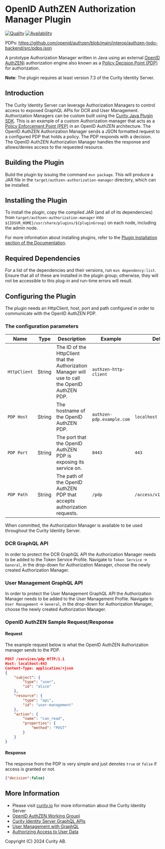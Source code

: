 # OpenID AuthZEN Authorization Manager Plugin

[![Quality](https://img.shields.io/badge/quality-demo-red)](https://curity.io/resources/code-examples/status/)
[![Availability](https://img.shields.io/badge/availability-source-blue)](https://curity.io/resources/code-examples/status/)


PDPs: https://github.com/openid/authzen/blob/main/interop/authzen-todo-backend/src/pdps.json



A prototype Authorization Manager written in Java using an external [OpenID AuthZEN)](https://openid.github.io/authzen/) authorization engine also known as a [Policy Decision Point (PDP)](https://curity.io/resources/learn/entitlement-management-system/#the-policy-decision-point) for authorization.

**Note**: The plugin requires at least version 7.3 of the Curity Identity Server.

## Introduction

The Curity Identity Server can leverage Authorization Managers to control access to exposed GraphQL APIs for DCR and User Management. Authorization Managers can be custom built using the [Curity Java Plugin SDK](https://curity.io/docs/idsvr-java-plugin-sdk/latest/). This is an example of a custom Authorization manager that acts as a [Policy Enforcement Point (PEP)](https://curity.io/resources/learn/entitlement-management-system/#the-policy-enforcement-point) in an OpenID AuthZEN architecture. The OpenID AuthZEN Authorization Manager sends a JSON formatted request to a configured PDP that holds a policy. The PDP responds with a decision. The OpenID AuthZEN Authorization Manager handles the response and allows/denies access to the requested resource.

## Building the Plugin

Build the plugin by issuing the command `mvn package`. This will produce a JAR file in the `target/authzen-authorization-manager` directory, which can be installed.

## Installing the Plugin

To install the plugin, copy the compiled JAR (and all of its dependencies) from `target/authzen-authorization-manager` into `${IDSVR_HOME}/usr/share/plugins/${pluginGroup}` on each node, including the admin node.

For more information about installing plugins, refer to the [Plugin Installation section of the Documentation](https://curity.io/docs/idsvr/latest/developer-guide/plugins/index.html#plugin-installation).

## Required Dependencies

For a list of the dependencies and their versions, run `mvn dependency:list`. Ensure that all of these are installed in the plugin group; otherwise, they will not be accessible to this plug-in and run-time errors will result.

## Configuring the Plugin

The plugin needs an HttpClient, host, port and path configured in order to communicate with the OpenID AuthZEN PDP.

### The configuration parameters
| Name | Type | Description | Example | Default |
|------|------|-------------|---------|---------|
| `HttpClient`| String | The ID of the HttpClient that the Authorization Manager will use to call the OpenID AuthZEN PDP. | `authzen-http-client` |  |
| `PDP Host`  | String | The hostname of the OpenID AuthZEN PDP. | `authzen-pdp.example.com` | `localhost` |
| `PDP Port`  | String | The port that the OpenID AuthZEN PDP is exposing its service on.  | `8443` | `443` |
| `PDP Path`  | String | The path of the OpenID AuthZEN PDP that accepts authorization requests. | `/pdp` |  `/access/v1/evaluation` |

When committed, the Authorization Manager is available to be used throughout the Curity Identity Server.

### DCR GraphQL API

In order to protect the DCR GraphQL API the Authorization Manager needs to be added to the Token Service Profile. Navigate to `Token Service` -> `General`, in the drop-down for Authorization Manager, choose the newly created Authorization Manager.

### User Management GraphQL API

In order to protect the User Management GraphQL API the Authorization Manager needs to be added to the User Management Profile. Navigate to `User Management` -> `General`, in the drop-down for Authorization Manager, choose the newly created Authorization Manager.


### OpenID AuthZEN Sample Request/Response

#### Request

The example request below is what the OpenID AuthZEN Authorization manager sends to the PDP.

```json
POST /services/pdp HTTP/1.1
Host: localhost:443
Content-Type: application/+json
{
    "subject": {
        "type": "user",
        "id": "alice"
    },
    "resource": {
        "type": "api",
        "id": "user-management"
    },
    "action": {
        "name": "can_read",
        "properties": {
            "method": "POST"
        }
    }
}
```

#### Response

The response from the PDP is very simple and just denotes `true` or `false` if access is granted or not.

```json
{"decision":false}
```

## More Information

- Please visit [curity.io](https://curity.io/) for more information about the Curity Identity Server
- [OpenID AuthZEN Working Group)](https://openid.github.io/authzen/)
- [Curity Identity Server GraphQL APIs](https://curity.io/docs/idsvr/latest/developer-guide/graphql/index.html)
- [User Management with GraphQL](https://curity.io/resources/learn/graphql-user-management/)
- [Authorizing Access to User Data](https://curity.io/resources/learn/authorizing-user-access/)

Copyright (C) 2024 Curity AB.